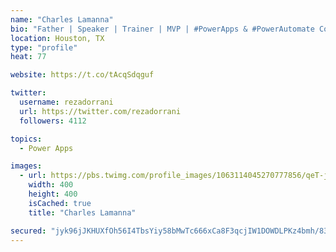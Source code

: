 ```yaml
---
name: "Charles Lamanna"
bio: "Father | Speaker | Trainer | MVP | #PowerApps & #PowerAutomate Community Super User | YouTuber Right-pointing triangle http://youtube.com/c/rezadorrani | Learn - Share - Clockwise rightwards and leftwards open circle arrows"
location: Houston, TX
type: "profile"
heat: 77

website: https://t.co/tAcqSdqguf

twitter:
  username: rezadorrani
  url: https://twitter.com/rezadorrani
  followers: 4112

topics:
  - Power Apps

images:
  - url: https://pbs.twimg.com/profile_images/1063114045270777856/qeT-jpWr_400x400.jpg
    width: 400
    height: 400
    isCached: true
    title: "Charles Lamanna"

secured: "jyk96jJKHUXfOh56I4TbsYiy58bMwTc666xCa8F3qcjIW1DOWDLPKz4bmh/83Rk6evWq6RKuVH96x0GIyDZN1d+6//0Nif2Yt4HebywOAmDJ3XG4RQpvRAimG1NMqE3SN98D6qjW06oGgPyUnfNb8U02au36WdwTpSy/jPDlLyDioxtmNJYFvTNeMSV0E7FalShGtIdNZPWbHrYOLyfDZaL2uPM4Fm9fgim3X8FLw4r0F1CneRSL80O0Fi47fv12/nvRfXY1Bf17BZvN3A9HRe6MUv5Zm24x9ptXz2RgXuS3OAFt4o0gVO5/X8BzSHlAgMGWgUMnvUaSsBgphbwpbGGQTibtdtey3jFHCV3QJzmZyZ4Sci7iSNkgDD1GwCbS4gPJ61zJtk1DvmBR6Gsl/lR3kmU6E4EkGCyqqVuFA6Q=;W3cmAZcI0ZCk8t1MICPLiw=="
---
```


